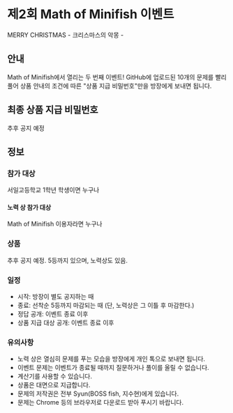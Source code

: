 # 제2회 Math of Minifish 이벤트
MERRY CHRISTMAS - 크리스마스의 악몽 -

## 안내
Math of Minifish에서 열리는 두 번째 이벤트!
GitHub에 업로드된 10개의 문제를 빨리 풀어 상품 안내의 조건에 따른 "상품 지급 비밀번호"만을 방장에게 보내면 됩니다.

## 최종 상품 지급 비밀번호
 추후 공지 예정

## 정보
### 참가 대상
서일고등학교 1학년 학생이면 누구나
#### 노력 상 참가 대상
Math of Minifish 이용자라면 누구나

### 상품
 추후 공지 예정. 5등까지 있으며, 노력상도 있음.

### 일정
 - 시작: 방장이 별도 공지하는 때
 - 종료: 선착순 5등까지 마감되는 때 (단, 노력상은 그 이틀 후 마감한다.)
 - 정답 공개: 이벤트 종료 이후
 - 상품 지급 대상 공개: 이벤트 종료 이후

### 유의사항
 - 노력 상은 열심히 문제를 푸는 모습을 방장에게 개인 톡으로 보내면 됩니다.
 - 이벤트 문제는 이벤트가 종료될 때까지 질문하거나 풀이를 올릴 수 없습니다.
 - 계산기를 사용할 수 있습니다.
 - 상품은 대면으로 지급합니다.
 - 문제의 저작권은 전부 Syun(BOSS fish, 지수현)에게 있습니다.
 - 문제는 Chrome 등의 브라우저로 다운로드 받아 푸시기 바랍니다.